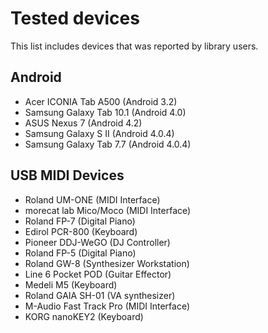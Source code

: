 Tested devices
==============

This list includes devices that was reported by library users.

Android
-------

- Acer ICONIA Tab A500 (Android 3.2)
- Samsung Galaxy Tab 10.1 (Android 4.0)
- ASUS Nexus 7 (Android 4.2)
- Samsung Galaxy S II (Android 4.0.4)
- Samsung Galaxy Tab 7.7 (Android 4.0.4)

USB MIDI Devices
----------------

- Roland UM-ONE (MIDI Interface)
- morecat lab Mico/Moco (MIDI Interface)
- Roland FP-7 (Digital Piano)
- Edirol PCR-800 (Keyboard)
- Pioneer DDJ-WeGO (DJ Controller)
- Roland FP-5 (Digital Piano)
- Roland GW-8 (Synthesizer Workstation)
- Line 6 Pocket POD (Guitar Effector)
- Medeli M5 (Keyboard)
- Roland GAIA SH-01 (VA synthesizer)
- M-Audio Fast Track Pro (MIDI Interface) 
- KORG nanoKEY2 (Keyboard)
